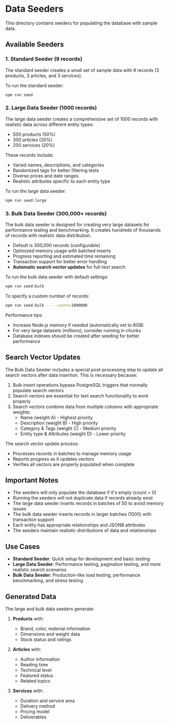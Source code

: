 # Data Seeders

This directory contains seeders for populating the database with sample data.

## Available Seeders

### 1. Standard Seeder (9 records)

The standard seeder creates a small set of sample data with 9 records (3 products, 3 articles, and 3 services).

To run the standard seeder:

```bash
npm run seed
```

### 2. Large Data Seeder (1000 records)

The large data seeder creates a comprehensive set of 1000 records with realistic data across different entity types:

- 500 products (50%)
- 300 articles (30%)
- 200 services (20%)

These records include:
- Varied names, descriptions, and categories
- Randomized tags for better filtering tests
- Diverse prices and date ranges
- Realistic attributes specific to each entity type

To run the large data seeder:

```bash
npm run seed:large
```

### 3. Bulk Data Seeder (300,000+ records)

The bulk data seeder is designed for creating very large datasets for performance testing and benchmarking. It creates hundreds of thousands of records with realistic data distribution.

- Default is 300,000 records (configurable)
- Optimized memory usage with batched inserts
- Progress reporting and estimated time remaining
- Transaction support for better error handling
- **Automatic search vector updates** for full-text search

To run the bulk data seeder with default settings:

```bash
npm run seed:bulk
```

To specify a custom number of records:

```bash
npm run seed:bulk -- --count=1000000
```

Performance tips:
- Increase Node.js memory if needed (automatically set to 8GB)
- For very large datasets (millions), consider running in chunks
- Database indexes should be created after seeding for better performance

## Search Vector Updates

The Bulk Data Seeder includes a special post-processing step to update all search vectors after data insertion. This is necessary because:

1. Bulk insert operations bypass PostgreSQL triggers that normally populate search vectors
2. Search vectors are essential for text search functionality to work properly
3. Search vectors combine data from multiple columns with appropriate weights:
   - Name (weight A) - Highest priority
   - Description (weight B) - High priority
   - Category & Tags (weight C) - Medium priority
   - Entity type & Attributes (weight D) - Lower priority

The search vector update process:
- Processes records in batches to manage memory usage
- Reports progress as it updates vectors
- Verifies all vectors are properly populated when complete

## Important Notes

- The seeders will only populate the database if it's empty (count = 0)
- Running the seeders will not duplicate data if records already exist
- The large data seeder inserts records in batches of 50 to avoid memory issues
- The bulk data seeder inserts records in larger batches (1000) with transaction support
- Each entity has appropriate relationships and JSONB attributes
- The seeders maintain realistic distributions of data and relationships

## Use Cases

- **Standard Seeder**: Quick setup for development and basic testing
- **Large Data Seeder**: Performance testing, pagination testing, and more realistic search scenarios
- **Bulk Data Seeder**: Production-like load testing, performance benchmarking, and stress testing

## Generated Data

The large and bulk data seeders generate:

1. **Products** with:
   - Brand, color, material information
   - Dimensions and weight data
   - Stock status and ratings

2. **Articles** with:
   - Author information
   - Reading time
   - Technical level
   - Featured status
   - Related topics

3. **Services** with:
   - Duration and service area
   - Delivery method
   - Pricing model
   - Deliverables 